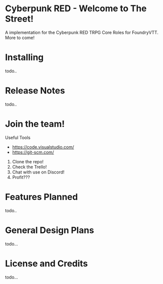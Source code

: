 # Cyberpunk RED - Welcome to The Street!
A implementation for the Cyberpunk RED TRPG Core Roles for FoundryVTT.
More to come!

# Installing
todo..
# Release Notes
todo..
# Join the team!
 Useful Tools
 - https://code.visualstudio.com/
 - https://git-scm.com/

 1. Clone the repo! 
 2. Check the Trello!
 3. Chat with use on Discord!
 4. Profit???

# Features Planned
todo..
  
# General Design Plans
todo...

# License and Credits
todo...

